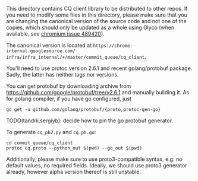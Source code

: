 This directory contains CQ client library to be distributed to other repos. If
you need to modify some files in this directory, please make sure that you are
changing the canonical version of the source code and not one of the copies,
which should only be updated as a whole using Glyco (when available, see
[chromium issue 489420](http://crbug.com/489420)).

The canonical version is located at `https://chrome-internal.googlesource.com/
infra/infra_internal/+/master/commit_queue/cq_client`.

You'll need to use protoc version 2.6.1 and
recent golang/protobuf package. Sadly, the latter has neither tags nor versions.

You can get protobuf by downloading archive from
https://github.com/google/protobuf/tree/v2.6.1 and manually building it. As for
golang compiler, if you have go configured, just

    go get -u github.com/golang/protobuf/{proto,protoc-gen-go}

TODO(tandrii,sergiyb): decide how to pin the go protobuf generator.

To generate `cq_pb2.py` and `cq.pb.go`:

    cd commit_queue/cq_client
    protoc cq.proto --python_out $(pwd) --go_out $(pwd)

Additionally, please make sure to use proto3-compatible syntax, e.g. no default
values, no required fields. Ideally, we should use proto3 generator already,
however alpha version thereof is still unstable.

